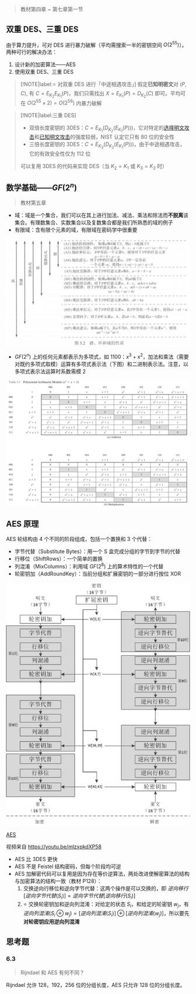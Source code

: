 > 教材第四章 ~ 第七章第一节

## 双重 DES、三重 DES

由于算力提升，可对 DES 进行暴力破解（平均需搜索一半的密钥空间 $O(2^{55})$）。两种可行的解决办法：
1. 设计新的加密算法——AES
2. 使用双重 DES、三重 DES


> [!NOTE|label:⭐ 对双重 DES 进行「中途相遇攻击」]
假定**已知明密文**对 $(P,C)$, 有 $C=E_{K_2}E_{K_1}(P)$，我们只需找出 $X = E_{K_1}(P) = D_{K_2}(C)$ 即可。平均可在 $O(2^{55} \times 2) = O(2^{56})$ 内暴力破解

> [!NOTE|label:三重 DES]
> - 双倍长度密钥的 3DES：$C = E_{K_1}(D_{K_2}(E_{K_1}(P)))$，它对特定的[选择明文攻击](https://zh.wikipedia.org/wiki/%E9%80%89%E6%8B%A9%E6%98%8E%E6%96%87%E6%94%BB%E5%87%BB)和[已知明文攻击](https://zh.wikipedia.org/wiki/%E5%B7%B2%E7%9F%A5%E6%98%8E%E6%96%87%E6%94%BB%E5%87%BB)的强度较弱，NIST 认定它只有 80 位的安全性
> - 三倍长度密钥的 3DES：$C = E_{K_3}(D_{K_2}(E_{K_1}(P)))$，由于中途相遇攻击，它的有效安全性仅为 112 位
>
> 可以复用 3DES 的代码来实现 DES（当 $K_2 = K_1$ 或 $K_3 = K_2$ 时）

## 数学基础——$GF(2^n)$

> 教材第五章

- 域：域是一个集合，我们可以在其上进行加法、减法、乘法和除法而**不脱离**该集合。有理数集合、实数集合以及复数集合都是我们所熟悉的域的例子
- 有限域：含有限个元素的域，有限域在密码学中很重要

![](_images/summary-aes-1.png ':class=resizedImage')

- $GF(2^n)$ 上的任何元素都表示为多项式，如 1100：$x^3 + x^2$，加法和乘法（需要对既约多项式取模）运算有多项式表示法（下图）和二进制表示法。注意，以多项式表示法运算时系数需模 2

![](_images/summary-aes-2.png ':class=resizedImage')

## AES 原理

AES 轮结构由 4 个不同的阶段组成，包括一个置换和 3 个代替：
- 字节代替（Substitute Bytes）：用一个 S 盒完成分组的字节到字节的代替
- 行移位（ShiftRows）：一个简单的置换
- 列混淆（MixColumns）：利用域 $GF(2^8)$ 上的算术特性的一个代替
- 轮密钥加（AddRoundKey）：当前分组和扩展密钥的一部分进行按位 XOR

![](_images/summary-aes-3.jpg ':class=resizedImage')

[AES](aes.mp4 ':include :type=iframe width=100% height=566px')

视频来自 https://youtu.be/mlzxpkdXP58

- AES 比 3DES 更快
- AES 不是 Feistel 结构密码，但每个阶段均可逆
- AES 加解密代码可以复用是因为存在等价逆算法，两处改进使解密算法的结构与加密算法的结构一致（教材 P128）：
  1. 交换逆向行移位和逆向字节代替：这两个操作是可以交换的，即 $逆向移行[逆向字节代替(S_i)] = 逆向字节代替[逆向移行(S_i)]$
  2. ⭐ 交换轮密钥加和逆向列混淆：对给定的状态 $S_i$，和给定的轮密钥 $w_j$，有 $逆向列混淆(S_i \oplus w_j) = [逆向列混淆(S_i)] \oplus [逆向列混淆(w_j)]$，所以要先**对轮密钥应用逆向列混淆**


## 思考题

### 6.3

> Rijndael 和 AES 有何不同？

Rijndael 允许 128，192，256 位的分组长度，AES 只允许 128 位的分组长度。

<!-- 

为什么 AES 最后一轮没有列混淆？无法找到等价的解密过程

第一轮之前要轮密钥加？否则第一轮的前三个就没用-->




